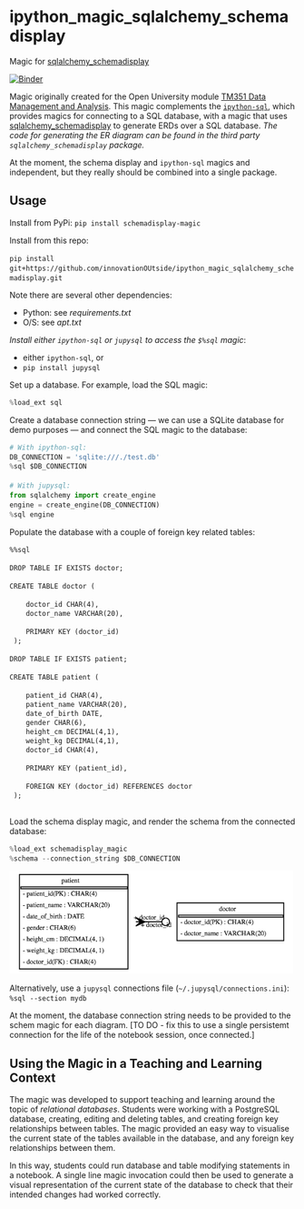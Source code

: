# ipython_magic_sqlalchemy_schemadisplay
Magic for [sqlalchemy_schemadisplay](https://github.com/fschulze/sqlalchemy_schemadisplay)

[![Binder](https://mybinder.org/badge_logo.svg)](https://mybinder.org/v2/gh/innovationOUtside/ipython_magic_sqlalchemy_schemadisplay/master?filepath=notebooks/SchemaDemo.ipynb)

Magic originally created for the Open University module [TM351 Data Management and Analysis](http://www.open.ac.uk/courses/modules/tm351). This magic complements the [`ipython-sql`](https://github.com/catherinedevlin/ipython-sql), which provides magics for connecting to a SQL database, with a magic that uses [sqlalchemy_schemadisplay](https://github.com/fschulze/sqlalchemy_schemadisplay) to generate ERDs over a SQL database. *The code for generating the ER diagram can be found in the third party `sqlalchemy_schemadisplay` package.*

At the moment, the schema display and `ipython-sql` magics and independent, but they really should be combined into a single package.

## Usage

Install from PyPi: `pip install schemadisplay-magic`

Install from this repo:

`pip install git+https://github.com/innovationOUtside/ipython_magic_sqlalchemy_schemadisplay.git`

Note there are several other dependencies:

- Python: see *requirements.txt*
- O/S: see *apt.txt*

*Install either `ipython-sql` or `jupysql` to access the `$%sql` magic*:

- either `ipython-sql`, or
- `pip install jupysql`

Set up a database. For example, load the SQL magic:

```python
%load_ext sql
```

Create a database connection string — we can use a SQLite database for demo purposes — and connect the SQL magic to the database:

```python
# With ipython-sql:
DB_CONNECTION = 'sqlite:///./test.db'
%sql $DB_CONNECTION

# With jupysql:
from sqlalchemy import create_engine
engine = create_engine(DB_CONNECTION)
%sql engine
```

Populate the database with a couple of foreign key related tables:

```text
%%sql

DROP TABLE IF EXISTS doctor;

CREATE TABLE doctor (
    
    doctor_id CHAR(4),
    doctor_name VARCHAR(20),
    
    PRIMARY KEY (doctor_id)
 );

DROP TABLE IF EXISTS patient;

CREATE TABLE patient (
    
    patient_id CHAR(4),
    patient_name VARCHAR(20),
    date_of_birth DATE,
    gender CHAR(6),
    height_cm DECIMAL(4,1),
    weight_kg DECIMAL(4,1),
    doctor_id CHAR(4),
    
    PRIMARY KEY (patient_id),
    
    FOREIGN KEY (doctor_id) REFERENCES doctor
 );
 
```

Load the schema display magic, and render the schema from the connected database:

```python
%load_ext schemadisplay_magic
%schema --connection_string $DB_CONNECTION
```

<img src='example_erd.png' width=500/>

Alternatively, use a `jupysql` connections file (`~/.jupysql/connections.ini`): `%sql --section mydb`

At the moment, the database connection string needs to be provided to the schem magic for each diagram. [TO DO - fix this to use a single persistemt connection for the life of the notebook session, once connected.]


## Using the Magic in a Teaching and Learning Context

The magic was developed to support teaching and learning around the topic of *relational databases*. Students were working with a PostgreSQL database, creating, editing and deleting tables, and creating foreign key relationships between tables. The magic provided an easy way to visualise the current state of the tables available in the database, and any foreign key relationships between them.

In this way, students could run database and table modifying statements in a notebook. A single line magic invocation could then be used to generate a visual representation of the current state of the database to check that their intended changes had worked correctly.
